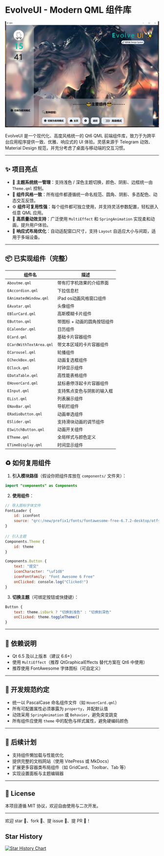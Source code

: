 # EvolveUI - Modern QML 组件库

![EvolveUI Demo](./1.png)

EvolveUI 是一个现代化、高度风格统一的 Qt6 QML 前端组件库，致力于为跨平台应用程序提供一致、优雅、响应式的 UI 体验。灵感来源于 Telegram 动效、Material Design 规范，并充分考虑了桌面与移动端的交互习惯。

---

## ✨ 项目亮点

- 🔧 **主题系统统一管理**：支持浅色 / 深色主题切换，颜色、阴影、边框统一由 `Theme.qml` 控制。  
- 🎨 **组件风格一致**：所有组件都遵循统一命名规范、圆角、阴影、多态配色、动态交互反馈。  
- ⚙️ **组件可复用性强**：每个组件都可独立使用，并支持灵活参数配置，轻松嵌入任意 QML 应用。  
- 🎯 **高质量动效支持**：广泛使用 `MultiEffect` 和 `SpringAnimation` 实现柔和动画，提升用户体验。  
- 📐 **响应式布局优化**：自动适配窗口尺寸，支持 `Layout` 自适应大小与间距，适用于多端设备。  

---

## 📦 已实现组件（完整）

| 组件名                | 描述                                   |
|-----------------------|----------------------------------------|
| `Aboutme.qml`          | 带有打字机效果的介绍界面                |
| `EAccordion.qml`       | 下拉信息栏                             |
| `EAnimatedWindow.qml`  | iPad os动画风格窗口组件                 |
| `EAvatar.qml`          | 头像组件                               |
| `EBlurCard.qml`        | 高斯模糊卡片组件                        |
| `EButton.qml`          | 带图标 + 动画的圆角按钮组件              |
| `ECalendar.qml`        | 日历组件                                |
| `ECard.qml`            | 基础卡片容器组件                        |
| `ECardWithTextArea.qml`| 带文本区域的卡片容器组件                |
| `ECarousel.qml`        | 轮播组件                                |
| `ECheckBox.qml`        | 动画复选框组件                          |
| `EClock.qml`           | 时钟显示组件                            |
| `EDataTable.qml`       | 高性能表格组件                           |
| `EHoverCard.qml`       | 鼠标悬停浮起卡片容器组件                |
| `EInput.qml`           | 支持焦点变色与阴影的输入框              |
| `EList.qml`            | 列表展示组件                            |
| `ENavBar.qml`          | 导航栏组件                              |
| `ERadioButton.qml`     | 动画单选组件                            |
| `ESlider.qml`          | 支持滑块动画的调节组件                  |
| `ESwitchButton.qml`    | 动画开关组件                            |
| `ETheme.qml`           | 全局样式与颜色定义                      |
| `ETimeDisplay.qml`     | 时间显示组件                            |


## ♻️ 如何复用组件

1. **引入模块路径**（假设你把组件库放在 `components/` 文件夹）：

```qml
import "components" as Components
````

2. **使用组件**：

```qml
// 导入图标字体文件
FontLoader {
    id: iconFont
    source: "qrc:/new/prefix1/fonts/fontawesome-free-6.7.2-desktop/otfs/Font Awesome 6 Free-Solid-900.otf"
}

// 引入主题
Components.Theme {
    id: theme
}
```

```qml
Components.Button {
    text: "提交"
    iconCharacter: "\uf1d8"
    iconFontFamily: "Font Awesome 6 Free"
    onClicked: console.log("Clicked!")
}
```

3. **切换主题**（可绑定按钮或快捷键）：

```qml
Button {
    text: theme.isDark ? "切换到浅色" : "切换到深色"
    onClicked: theme.toggleTheme()
}
```

---

## 📌 依赖说明

* Qt 6.5 及以上版本（建议 6.6+）
* 使用 `MultiEffect`（推荐 QtGraphicalEffects 替代方案在 Qt6 中使用）
* 推荐使用 FontAwesome 字体图标（可自定义）

---

## 🧱 开发规范约定

* 统一以 PascalCase 命名组件文件（如 `HoverCard.qml`）
* 所有可配置属性必须暴露为 `property`，并配默认值
* 动效采用 `SpringAnimation` 或 `Behavior`，避免突变跳变
* 所有组件应使用 `theme` 中的配色与样式属性，避免硬编码颜色

---

## 📮 后续计划

* 支持组件懒加载与性能优化
* 提供完整的文档网站（使用 VitePress 或 MkDocs）
* 扩展更多容器类布局组件（如 GridCard、Toolbar、Tab 等）
* 实现设置面板与主题编辑器

---

## 📜 License

本项目遵循 MIT 协议，欢迎自由使用与二次开发。

---

欢迎 star 🌟、fork 🍴、提 issue 💬、提 PR 🔧！

## Star History

[![Star History Chart](https://api.star-history.com/svg?repos=sudoevolve/EvolveUI&type=Date)](https://www.star-history.com/#sudoevolve/EvolveUI&Date)

